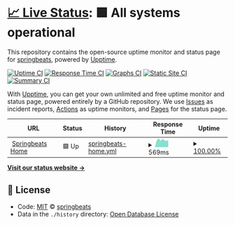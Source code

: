 # [📈 Live Status](https://status.springbeats.com): <!--live status--> **🟩 All systems operational**

This repository contains the open-source uptime monitor and status page for [springbeats](https://status.springbeats.com), powered by [Upptime](https://github.com/upptime/upptime).

[![Uptime CI](https://github.com/koj-co/upptime/workflows/Uptime%20CI/badge.svg)](https://github.com/koj-co/upptime/actions?query=workflow%3A%22Uptime+CI%22)
[![Response Time CI](https://github.com/koj-co/upptime/workflows/Response%20Time%20CI/badge.svg)](https://github.com/koj-co/upptime/actions?query=workflow%3A%22Response+Time+CI%22)
[![Graphs CI](https://github.com/koj-co/upptime/workflows/Graphs%20CI/badge.svg)](https://github.com/koj-co/upptime/actions?query=workflow%3A%22Graphs+CI%22)
[![Static Site CI](https://github.com/koj-co/upptime/workflows/Static%20Site%20CI/badge.svg)](https://github.com/koj-co/upptime/actions?query=workflow%3A%22Static+Site+CI%22)
[![Summary CI](https://github.com/koj-co/upptime/workflows/Summary%20CI/badge.svg)](https://github.com/koj-co/upptime/actions?query=workflow%3A%22Summary+CI%22)

With [Upptime](https://upptime.js.org), you can get your own unlimited and free uptime monitor and status page, powered entirely by a GitHub repository. We use [Issues](https://github.com/springbeats/springbeats-uptime/issues) as incident reports, [Actions](https://github.com/springbeats/springbeats-uptime/actions) as uptime monitors, and [Pages](https://status.springbeats.com) for the status page.

<!--start: status pages-->
<!-- This summary is generated by Upptime (https://github.com/upptime/upptime) -->
<!-- Do not edit this manually, your changes will be overwritten -->
<!-- prettier-ignore -->
| URL | Status | History | Response Time | Uptime |
| --- | ------ | ------- | ------------- | ------ |
| <img alt="" src="https://favicons.githubusercontent.com/springbeats.com" height="13"> [Springbeats Home](https://springbeats.com) | 🟩 Up | [springbeats-home.yml](https://github.com/springbeats/springbeats-uptime/commits/HEAD/history/springbeats-home.yml) | <details><summary><img alt="Response time graph" src="./graphs/springbeats-home/response-time-week.png" height="20"> 569ms</summary><br><a href="https://status.springbeats.com/history/springbeats-home"><img alt="Response time 626" src="https://img.shields.io/endpoint?url=https%3A%2F%2Fraw.githubusercontent.com%2Fspringbeats%2Fspringbeats-uptime%2FHEAD%2Fapi%2Fspringbeats-home%2Fresponse-time.json"></a><br><a href="https://status.springbeats.com/history/springbeats-home"><img alt="24-hour response time 552" src="https://img.shields.io/endpoint?url=https%3A%2F%2Fraw.githubusercontent.com%2Fspringbeats%2Fspringbeats-uptime%2FHEAD%2Fapi%2Fspringbeats-home%2Fresponse-time-day.json"></a><br><a href="https://status.springbeats.com/history/springbeats-home"><img alt="7-day response time 569" src="https://img.shields.io/endpoint?url=https%3A%2F%2Fraw.githubusercontent.com%2Fspringbeats%2Fspringbeats-uptime%2FHEAD%2Fapi%2Fspringbeats-home%2Fresponse-time-week.json"></a><br><a href="https://status.springbeats.com/history/springbeats-home"><img alt="30-day response time 616" src="https://img.shields.io/endpoint?url=https%3A%2F%2Fraw.githubusercontent.com%2Fspringbeats%2Fspringbeats-uptime%2FHEAD%2Fapi%2Fspringbeats-home%2Fresponse-time-month.json"></a><br><a href="https://status.springbeats.com/history/springbeats-home"><img alt="1-year response time 626" src="https://img.shields.io/endpoint?url=https%3A%2F%2Fraw.githubusercontent.com%2Fspringbeats%2Fspringbeats-uptime%2FHEAD%2Fapi%2Fspringbeats-home%2Fresponse-time-year.json"></a></details> | <details><summary><a href="https://status.springbeats.com/history/springbeats-home">100.00%</a></summary><a href="https://status.springbeats.com/history/springbeats-home"><img alt="All-time uptime 100.00%" src="https://img.shields.io/endpoint?url=https%3A%2F%2Fraw.githubusercontent.com%2Fspringbeats%2Fspringbeats-uptime%2FHEAD%2Fapi%2Fspringbeats-home%2Fuptime.json"></a><br><a href="https://status.springbeats.com/history/springbeats-home"><img alt="24-hour uptime 100.00%" src="https://img.shields.io/endpoint?url=https%3A%2F%2Fraw.githubusercontent.com%2Fspringbeats%2Fspringbeats-uptime%2FHEAD%2Fapi%2Fspringbeats-home%2Fuptime-day.json"></a><br><a href="https://status.springbeats.com/history/springbeats-home"><img alt="7-day uptime 100.00%" src="https://img.shields.io/endpoint?url=https%3A%2F%2Fraw.githubusercontent.com%2Fspringbeats%2Fspringbeats-uptime%2FHEAD%2Fapi%2Fspringbeats-home%2Fuptime-week.json"></a><br><a href="https://status.springbeats.com/history/springbeats-home"><img alt="30-day uptime 100.00%" src="https://img.shields.io/endpoint?url=https%3A%2F%2Fraw.githubusercontent.com%2Fspringbeats%2Fspringbeats-uptime%2FHEAD%2Fapi%2Fspringbeats-home%2Fuptime-month.json"></a><br><a href="https://status.springbeats.com/history/springbeats-home"><img alt="1-year uptime 100.00%" src="https://img.shields.io/endpoint?url=https%3A%2F%2Fraw.githubusercontent.com%2Fspringbeats%2Fspringbeats-uptime%2FHEAD%2Fapi%2Fspringbeats-home%2Fuptime-year.json"></a></details>

<!--end: status pages-->

[**Visit our status website →**](https://status.springbeats.com)

## 📄 License

- Code: [MIT](./LICENSE) © [springbeats](https://status.springbeats.com)
- Data in the `./history` directory: [Open Database License](https://opendatacommons.org/licenses/odbl/1-0/)
